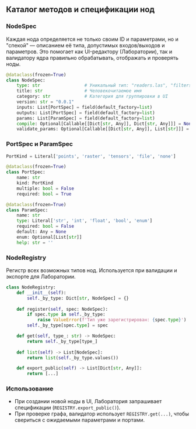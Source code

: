 ## Каталог методов и спецификации нод

### NodeSpec

Каждая нода определяется не только своим ID и параметрами, но и "спекой" — описанием её типа, допустимых входов/выходов и параметров. Это помогает как UI-редактору (Лаборатории), так и валидатору ядра правильно обрабатывать, отображать и проверять ноды.

```python
@dataclass(frozen=True)
class NodeSpec:
    type: str                 # Уникальный тип: "readers.las", "filters.range", ...
    title: str                # Человекочитаемое имя
    category: str             # Категория для группировки в UI
    version: str = "0.0.1"
    inputs: List[PortSpec] = field(default_factory=list)
    outputs: List[PortSpec] = field(default_factory=list)
    params: List[ParamSpec] = field(default_factory=list)
    compile: Optional[Callable[[Dict[str, Any]], Dict[str, Any]]] = None
    validate_params: Optional[Callable[[Dict[str, Any]], List[str]]] = None
```

### PortSpec и ParamSpec

```python
PortKind = Literal['points', 'raster', 'tensors', 'file', 'none']

@dataclass(frozen=True)
class PortSpec:
    name: str
    kind: PortKind
    multiple: bool = False
    required: bool = True

@dataclass(frozen=True)
class ParamSpec:
    name: str
    type: Literal['str', 'int', 'float', 'bool', 'enum']
    required: bool = False
    default: Any = None
    enum: Optional[List[str]]
    help: str = ''
```

### NodeRegistry

Регистр всех возможных типов нод. Используется при валидации и экспорте для Лаборатории.

```python
class NodeRegistry:
    def __init__(self):
        self._by_type: Dict[str, NodeSpec] = {}
    
    def register(self, spec: NodeSpec):
        if spec.type in self._by_type:
            raise ValueError(f'Тип уже зарегистрирован: {spec.type}')
        self._by_type[spec.type] = spec

    def get(self, type_: str) -> NodeSpec:
        return self._by_type[type_]
    
    def list(self) -> List[NodeSpec]:
        return list(self._by_type.values())

    def export_public(self) -> List[Dict[str, Any]]:
        return [...]
```

### Использование

- При создании новой ноды в UI, Лаборатория запрашивает спецификации (`REGISTRY.export_public()`).
- При проверке графа, валидатор использует `REGISTRY.get(...)`, чтобы свериться с ожидаемыми параметрами и портами.
